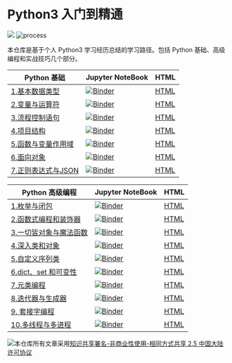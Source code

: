 # Python3 入门到精通

[![](https://img.shields.io/badge/license-CC__BY--NC--SA__2.5__CN-blue.svg)](http://creativecommons.org/licenses/by-nc-sa/2.5/cn/)  ![process](https://img.shields.io/badge/process-building-yellow)

本仓库是基于个人 Python3 学习经历总结的学习路径。包括 Python 基础、高级编程和实战技巧几个部分。

| Python 基础                                                  | Jupyter NoteBook                                             | HTML                                                         |
| ------------------------------------------------------------ | ------------------------------------------------------------ | ------------------------------------------------------------ |
| [1.基本数据类型](https://nbviewer.jupyter.org/github/LibertyDream/python_tutorial/blob/master/1.basic_data_type.ipynb) | [![Binder](https://mybinder.org/badge_logo.svg)](https://mybinder.org/v2/gh/LibertyDream/python_tutorial/master?filepath=1.basic_data_type.ipynb) | [HTML](https://libertydream.github.io/python_tutorial/1.basic_data_type.html) |
| [2.变量与运算符](https://nbviewer.jupyter.org/github/LibertyDream/python_tutorial/blob/master/2.variables_and_operators.ipynb) | [![Binder](https://mybinder.org/badge_logo.svg)](https://mybinder.org/v2/gh/LibertyDream/python_tutorial/master?filepath=2.variables_and_operators.ipynb) | [HTML](https://libertydream.github.io/python_tutorial/2.variables_and_operators.html) |
| [3.流程控制语句](https://nbviewer.jupyter.org/github/LibertyDream/python_tutorial/blob/master/3.process_control.ipynb) | [![Binder](https://mybinder.org/badge_logo.svg)](https://mybinder.org/v2/gh/LibertyDream/python_tutorial/master?filepath=3.process_control.ipynb) | [HTML](https://libertydream.github.io/python_tutorial/3.process_control.html) |
| [4.项目结构](https://nbviewer.jupyter.org/github/LibertyDream/python_tutorial/blob/master/4.project_structure.ipynb) | [![Binder](https://mybinder.org/badge_logo.svg)](https://mybinder.org/v2/gh/LibertyDream/python_tutorial/master?filepath=4.project_structure.ipynb) | [HTML](https://libertydream.github.io/python_tutorial/4.project_structure.html) |
| [5.函数与变量作用域](https://nbviewer.jupyter.org/github/LibertyDream/python_tutorial/blob/master/5.function_and_variable_scope.ipynb) | [![Binder](https://mybinder.org/badge_logo.svg)](https://mybinder.org/v2/gh/LibertyDream/python_tutorial/master?filepath=5.function_and_variable_scope.ipynb) | [HTML](https://libertydream.github.io/python_tutorial/5.function_and_variable_scope.html) |
| [6.面向对象](https://nbviewer.jupyter.org/github/LibertyDream/python_tutorial/blob/master/6.object_oriented.ipynb) | [![Binder](https://mybinder.org/badge_logo.svg)](https://mybinder.org/v2/gh/LibertyDream/python_tutorial/master?filepath=6.object_oriented.ipynb) | [HTML](https://libertydream.github.io/python_tutorial/6.object_oriented.html) |
| [7.正则表达式与JSON](https://nbviewer.jupyter.org/github/LibertyDream/python_tutorial/blob/master/7.regular_expression_and_JSON.ipynb) | [![Binder](https://mybinder.org/badge_logo.svg)](https://mybinder.org/v2/gh/LibertyDream/python_tutorial/master?filepath=7.regular_expression_and_JSON.ipynb) | [HTML](https://libertydream.github.io/python_tutorial/7.regular_expression_and_JSON.html) |

| Python 高级编程                                              | Jupyter NoteBook                                             | HTML                                                         |
| ------------------------------------------------------------ | ------------------------------------------------------------ | ------------------------------------------------------------ |
| [1.枚举与闭包](https://nbviewer.jupyter.org/github/LibertyDream/python_tutorial/blob/master/advance/1.enum_closure.ipynb) | [![Binder](https://mybinder.org/badge_logo.svg)](https://mybinder.org/v2/gh/LibertyDream/python_tutorial/master?filepath=advance%2F1.enum_closure.ipynb) | [HTML](https://libertydream.github.io/python_tutorial/advance/1.enum_closure.html) |
| [2.函数式编程和装饰器](https://nbviewer.jupyter.org/github/LibertyDream/python_tutorial/blob/master/advance/2.functional_programming.ipynb) | [![Binder](https://mybinder.org/badge_logo.svg)](https://mybinder.org/v2/gh/LibertyDream/python_tutorial/master?filepath=advance%2F2.functional_programming.ipynb) | [HTML](https://libertydream.github.io/python_tutorial/advance/2.functional_programming.html) |
| [3.一切皆对象与魔法函数](https://nbviewer.jupyter.org/github/LibertyDream/python_tutorial/blob/master/advance/3.all_is_object.ipynb) | [![Binder](https://mybinder.org/badge_logo.svg)](https://mybinder.org/v2/gh/LibertyDream/python_tutorial/master?filepath=advance%2F3.all_is_object.ipynb) | [HTML](https://libertydream.github.io/python_tutorial/advance/3.all_is_object.html) |
| [4.深入类和对象](https://nbviewer.jupyter.org/github/LibertyDream/python_tutorial/blob/master/advance/4.dig_in_class_object.ipynb) | [![Binder](https://mybinder.org/badge_logo.svg)](https://mybinder.org/v2/gh/LibertyDream/python_tutorial/master?filepath=advance%2F4.dig_in_class_object.ipynb) | [HTML](https://libertydream.github.io/python_tutorial/advance/4.dig_in_class_object.html) |
| [5.自定义序列类](https://nbviewer.jupyter.org/github/LibertyDream/python_tutorial/blob/master/advance/5.diy_seq_class.ipynb) | [![Binder](https://mybinder.org/badge_logo.svg)](https://mybinder.org/v2/gh/LibertyDream/python_tutorial/master?filepath=advance%2F5.diy_seq_class.ipynb) | [HTML](https://libertydream.github.io/python_tutorial/advance/5.diy_seq_class.html) |
| [6.dict、set 和可变性](https://nbviewer.jupyter.org/github/LibertyDream/python_tutorial/blob/master/advance/6.dict_set_variability.ipynb) | [![Binder](https://mybinder.org/badge_logo.svg)](https://mybinder.org/v2/gh/LibertyDream/python_tutorial/master?filepath=advance%2F6.dict_set_variability.ipynb) | [HTML](https://libertydream.github.io/python_tutorial/advance/6.dict_set_variability.html) |
| [7.元类编程](https://nbviewer.jupyter.org/github/LibertyDream/python_tutorial/blob/master/advance/7.meta_programming.ipynb) | [![Binder](https://mybinder.org/badge_logo.svg)](https://mybinder.org/v2/gh/LibertyDream/python_tutorial/master?filepath=advance%2F7.meta_programming.ipynb) | [HTML](https://libertydream.github.io/python_tutorial/advance/7.meta_programming.html) |
| [8.迭代器与生成器](https://nbviewer.jupyter.org/github/LibertyDream/python_tutorial/blob/master/advance/8.iterator_generator.ipynb) | [![Binder](https://mybinder.org/badge_logo.svg)](https://mybinder.org/v2/gh/LibertyDream/python_tutorial/master?filepath=advance%2F8.iterator_generator.ipynb) | [HTML](https://libertydream.github.io/python_tutorial/advance/8.iterator_generator.html) |
| [9. 套接字编程](https://nbviewer.jupyter.org/github/LibertyDream/python_tutorial/blob/master/advance/9.python_socket.ipynb) | [![Binder](https://mybinder.org/badge_logo.svg)](https://mybinder.org/v2/gh/LibertyDream/python_tutorial/master?filepath=advance%2F9.python_socket.ipynb) | [HTML](https://libertydream.github.io/python_tutorial/advance/9.python_socket.html) |
| [10.多线程与多进程]((https://nbviewer.jupyter.org/github/LibertyDream/python_tutorial/blob/master/advance/10.multi_thread.ipynb)) | [![Binder](https://mybinder.org/badge_logo.svg)](https://mybinder.org/v2/gh/LibertyDream/python_tutorial/master?filepath=advance%2F10.multi_thread.ipynb) | [HTML](https://libertydream.github.io/python_tutorial/advance/10.multi_thread.html) |

[![](https://i.creativecommons.org/l/by-nc-sa/2.5/cn/88x31.png)](http://creativecommons.org/licenses/by-nc-sa/2.5/cn)本仓库所有文章采用[知识共享署名-非商业性使用-相同方式共享 2.5 中国大陆许可协议](http://creativecommons.org/licenses/by-nc-sa/2.5/cn/)